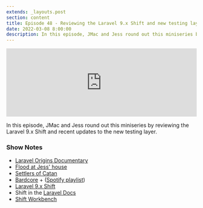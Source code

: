 ```yaml
---
extends: _layouts.post
section: content
title: Episode 48 - Reviewing the Laravel 9.x Shift and new testing layer
date: 2022-03-08 8:00:00
description: In this episode, JMac and Jess round out this miniseries by reviewing the Laravel 9.x Shift and recent updates to the new testing layer.
---
```

<iframe src="https://share.transistor.fm/e/0584fa92" width="100%" height="180" frameborder="0" scrolling="no" seamless="true" style="width:100%; height:180px;"></iframe>

In this episode, JMac and Jess round out this miniseries by reviewing the Laravel 9.x Shift and recent updates to the new testing layer.

### Show Notes
- [Laravel Origins Documentary](https://www.offerzen.com/community/laravel-origins-documentary)
- [Flood at Jess' house](https://youtu.be/ePuYUCnuOvQ)
- [Settlers of Catan](https://www.catan.com/)
- [Bardcore](https://en.wikipedia.org/wiki/Bardcore) + ([Spotify playlist](https://open.spotify.com/playlist/65OFX15A9FGfihlhBJ3dnu))
- [Laravel 9.x Shift](https://laravelshift.com/upgrade-laravel-8-to-laravel-9)
- Shift in the [Laravel Docs](https://laravel.com/docs/9.x/upgrade#estimated-upgrade-time-10-minutes)
- [Shift Workbench](https://laravelshift.com/workbench)
